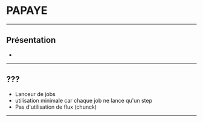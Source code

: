 # PAPAYE

---

## Présentation

- 

---

## ???

- Lanceur de jobs
- utilisation minimale car chaque job ne lance qu'un step
- Pas d'utilisation de flux (chunck)

---
